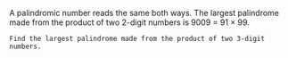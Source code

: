 A palindromic number reads the same both ways. The largest palindrome made from the product of two 2-digit numbers is 9009 = 91 × 99.

```Find the largest palindrome made from the product of two 3-digit numbers.```